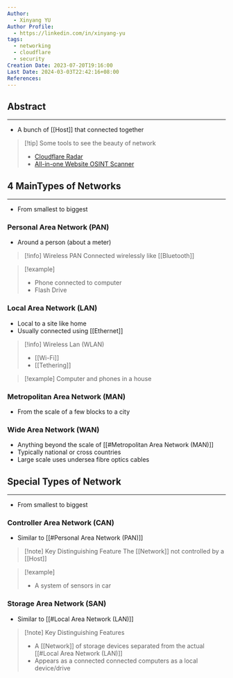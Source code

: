 ```yaml
---
Author:
  - Xinyang YU
Author Profile:
  - https://linkedin.com/in/xinyang-yu
tags:
  - networking
  - cloudflare
  - security
Creation Date: 2023-07-20T19:16:00
Last Date: 2024-03-03T22:42:16+08:00
References: 
---
```

## Abstract
---
- A bunch of [[Host]] that connected together

>[!tip] Some tools to see the beauty of network
> - [Cloudflare Radar](https://radar.cloudflare.com/)
> - [All-in-one Website OSINT Scanner](https://web-check.xyz)

## 4 MainTypes of Networks 
---
- From smallest to biggest
### Personal Area Network (PAN)
- Around a person (about a meter)
>[!info] Wireless PAN
>Connected wirelessly like [[Bluetooth]] 

>[!example]
>- Phone connected to computer
>- Flash Drive

### Local Area Network (LAN)
- Local to a site like home
- Usually connected using [[Ethernet]]

>[!info] Wireless Lan (WLAN)
>- [[Wi-Fi]]
>- [[Tethering]]

>[!example]
>Computer and phones in a house

### Metropolitan Area Network (MAN)
- From the scale of a few blocks to a city

### Wide Area Network (WAN)
- Anything beyond the scale of [[#Metropolitan Area Network (MAN)]]
- Typically national or cross countries
- Large scale uses undersea fibre optics cables

## Special Types of Network
---
- From smallest to biggest
### Controller Area Network (CAN)
- Similar to [[#Personal Area Network (PAN)]]

>[!note] Key Distinguishing Feature
>The [[Network]] not controlled by a [[Host]]

>[!example]
>- A system of sensors in car

### Storage Area Network (SAN)
- Similar to [[#Local Area Network (LAN)]]

>[!note] Key Distinguishing Features
> - A [[Network]] of storage devices separated from the actual [[#Local Area Network (LAN)]]
> - Appears as a connected connected computers as a local device/drive